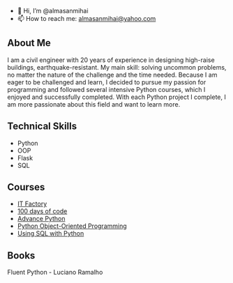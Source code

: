 - 👋 Hi, I’m @almasanmihai
- 📫 How to reach me: almasanmihai@yahoo.com

<!---
almasanmihai/almasanmihai is a ✨ special ✨ repository because its `README.md` (this file) appears on your GitHub profile.
You can click the Preview link to take a look at your changes.
--->
## About Me
I am a civil engineer with 20 years of experience in designing high-raise buildings, earthquake-resistant. My main skill: solving uncommon problems, no matter the nature of the challenge and the time needed. Because I am eager to be challenged and learn, I decided to pursue my passion for programming and followed several intensive Python courses, which I enjoyed and successfully completed. With each Python project I complete, I am more passionate about this field and want to learn more.

## Technical Skills
- Python
- OOP
- Flask
- SQL

## Courses
- [IT Factory](https://drive.google.com/file/d/1LsyaeUZXYKcWK1A6mQu8YWkNBNOZDzkh/view)
- [100 days of code](https://www.udemy.com/certificate/UC-ee09d281-d6fb-40c9-ad3d-4961d2c7d1fc/)
- [Advance Python](https://www.linkedin.com/learning/certificates/bba633d74c73a8a84f8ec62b7fd3b96735398734bd5163ebc72129d0bbdb7c9d)
- [Python Object-Oriented Programming](https://www.linkedin.com/learning/certificates/2a904cf0cf4f20516cb6c2915d777e152ffc35ab26289b68dff9d3cc37416576)
- [Using SQL with Python](https://www.linkedin.com/learning/certificates/e6ea8cb5ea8fb079fc8a0e9bfd04a2fb9d1915f763469acb368a9367dc0f6c1b)

## Books
Fluent Python - Luciano Ramalho

